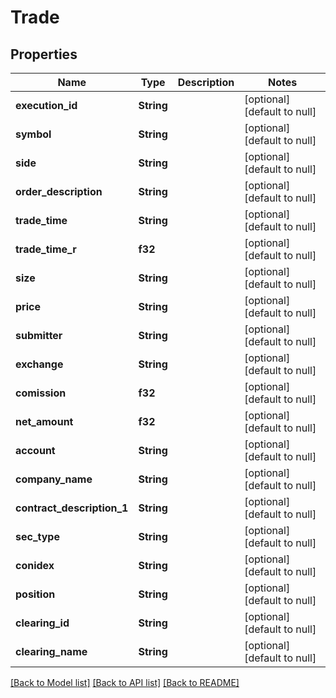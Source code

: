 # Trade

## Properties
Name | Type | Description | Notes
------------ | ------------- | ------------- | -------------
**execution_id** | **String** |  | [optional] [default to null]
**symbol** | **String** |  | [optional] [default to null]
**side** | **String** |  | [optional] [default to null]
**order_description** | **String** |  | [optional] [default to null]
**trade_time** | **String** |  | [optional] [default to null]
**trade_time_r** | **f32** |  | [optional] [default to null]
**size** | **String** |  | [optional] [default to null]
**price** | **String** |  | [optional] [default to null]
**submitter** | **String** |  | [optional] [default to null]
**exchange** | **String** |  | [optional] [default to null]
**comission** | **f32** |  | [optional] [default to null]
**net_amount** | **f32** |  | [optional] [default to null]
**account** | **String** |  | [optional] [default to null]
**company_name** | **String** |  | [optional] [default to null]
**contract_description_1** | **String** |  | [optional] [default to null]
**sec_type** | **String** |  | [optional] [default to null]
**conidex** | **String** |  | [optional] [default to null]
**position** | **String** |  | [optional] [default to null]
**clearing_id** | **String** |  | [optional] [default to null]
**clearing_name** | **String** |  | [optional] [default to null]

[[Back to Model list]](../README.md#documentation-for-models) [[Back to API list]](../README.md#documentation-for-api-endpoints) [[Back to README]](../README.md)


